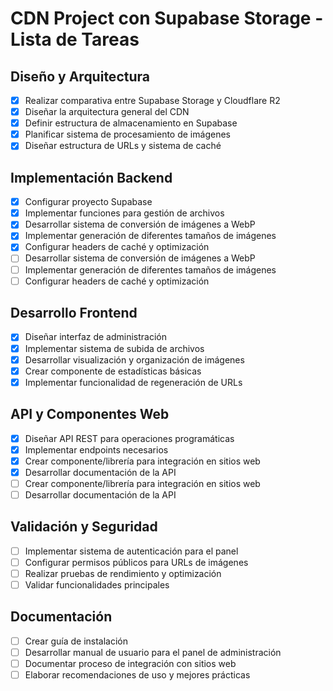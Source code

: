 # CDN Project con Supabase Storage - Lista de Tareas

## Diseño y Arquitectura
- [x] Realizar comparativa entre Supabase Storage y Cloudflare R2
- [x] Diseñar la arquitectura general del CDN
- [x] Definir estructura de almacenamiento en Supabase
- [x] Planificar sistema de procesamiento de imágenes
- [x] Diseñar estructura de URLs y sistema de caché

## Implementación Backend
- [x] Configurar proyecto Supabase
- [x] Implementar funciones para gestión de archivos
- [x] Desarrollar sistema de conversión de imágenes a WebP
- [x] Implementar generación de diferentes tamaños de imágenes
- [x] Configurar headers de caché y optimización
- [ ] Desarrollar sistema de conversión de imágenes a WebP
- [ ] Implementar generación de diferentes tamaños de imágenes
- [ ] Configurar headers de caché y optimización

## Desarrollo Frontend
- [x] Diseñar interfaz de administración
- [x] Implementar sistema de subida de archivos
- [x] Desarrollar visualización y organización de imágenes
- [x] Crear componente de estadísticas básicas
- [x] Implementar funcionalidad de regeneración de URLs

## API y Componentes Web
- [x] Diseñar API REST para operaciones programáticas
- [x] Implementar endpoints necesarios
- [x] Crear componente/librería para integración en sitios web
- [x] Desarrollar documentación de la API
- [ ] Crear componente/librería para integración en sitios web
- [ ] Desarrollar documentación de la API

## Validación y Seguridad
- [ ] Implementar sistema de autenticación para el panel
- [ ] Configurar permisos públicos para URLs de imágenes
- [ ] Realizar pruebas de rendimiento y optimización
- [ ] Validar funcionalidades principales

## Documentación
- [ ] Crear guía de instalación
- [ ] Desarrollar manual de usuario para el panel de administración
- [ ] Documentar proceso de integración con sitios web
- [ ] Elaborar recomendaciones de uso y mejores prácticas
